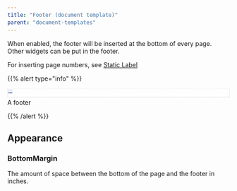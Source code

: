 ```yaml
---
title: "Footer (document template)"
parent: "document-templates"
---
```



When enabled, the footer will be inserted at the bottom of every page. Other widgets can be put in the footer.

For inserting page numbers, see [Static Label](static-label-document-template)

{{% alert type="info" %}}

![](attachments/819203/918235.png)
A footer

{{% /alert %}}

## Appearance

### BottomMargin

The amount of space between the bottom of the page and the footer in inches.
